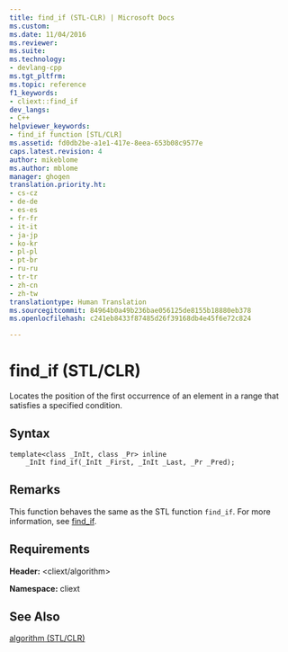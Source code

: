 ```yaml
---
title: find_if (STL-CLR) | Microsoft Docs
ms.custom: 
ms.date: 11/04/2016
ms.reviewer: 
ms.suite: 
ms.technology:
- devlang-cpp
ms.tgt_pltfrm: 
ms.topic: reference
f1_keywords:
- cliext::find_if
dev_langs:
- C++
helpviewer_keywords:
- find_if function [STL/CLR]
ms.assetid: fd0db2be-a1e1-417e-8eea-653b08c9577e
caps.latest.revision: 4
author: mikeblome
ms.author: mblome
manager: ghogen
translation.priority.ht:
- cs-cz
- de-de
- es-es
- fr-fr
- it-it
- ja-jp
- ko-kr
- pl-pl
- pt-br
- ru-ru
- tr-tr
- zh-cn
- zh-tw
translationtype: Human Translation
ms.sourcegitcommit: 84964b0a49b236bae056125de8155b18880eb378
ms.openlocfilehash: c241eb8433f87485d26f39168db4e45f6e72c824

---
```

# find_if (STL/CLR)
Locates the position of the first occurrence of an element in a range that satisfies a specified condition.  
  
## Syntax  
  
```  
template<class _InIt, class _Pr> inline  
    _InIt find_if(_InIt _First, _InIt _Last, _Pr _Pred);  
```  
  
## Remarks  
 This function behaves the same as the STL function `find_if`. For more information, see [find_if](http://msdn.microsoft.com/Library/aa8ff698-e47e-4ff8-8c88-cbda4b102a4a).  
  
## Requirements  
 **Header:** \<cliext/algorithm>  
  
 **Namespace:** cliext  
  
## See Also  
 [algorithm (STL/CLR)](../dotnet/algorithm-stl-clr.md)


<!--HONumber=Jan17_HO2-->


